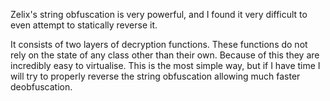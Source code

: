 Zelix's string obfuscation is very powerful, and I found it very difficult to even attempt to statically reverse it.

It consists of two layers of decryption functions. These functions do not rely on the state of any class other than their own.
Because of this they are incredibly easy to virtualise. 
This is the most simple way, but if I have time I will try to properly reverse the string obfuscation allowing much faster deobfuscation.
